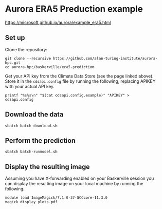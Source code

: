 # Aurora ERA5 Preduction example

https://microsoft.github.io/aurora/example_era5.html

## Set up

Clone the repository:
```
git clone --recursive https://github.com/alan-turing-institute/aurora-hpc.git
cd aurora-hpc/baskerville/era5-prediction
```

Get your API key from the Climate Data Store (see the page linked above).
Store it in the `cdsapi.config` file by running the following, replacing APIKEY with your actual API key.

```
printf "%s%s\n" "$(cat cdsapi.config.example)" "APIKEY" > cdsapi.config
```

## Download the data

```
sbatch batch-download.sh
```

## Perform the prediction

```
sbatch batch-runmodel.sh
```

## Display the resulting image

Assuming you have X-forwarding enabled on your Baskerville session you can display the resulting image on your local machine by running the following.

```
module load ImageMagick/7.1.0-37-GCCcore-11.3.0
magick display plots.pdf
```
